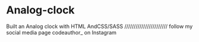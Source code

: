 # Analog-clock
Built an Analog clock with HTML AndCSS/SASS 
///////////////////////
follow my social media page
codeauthor_ on Instagram
